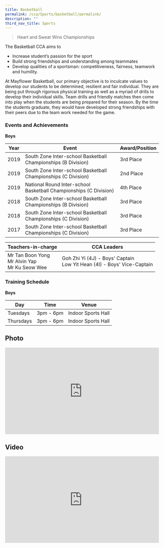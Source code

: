 ```yaml
---
title: Basketball
permalink: /cca/Sports/basketball/permalink/
description: ""
third_nav_title: Sports
---
```

> Heart and Sweat Wins Championships

  

The Basketball CCA aims to

*   Increase student’s passion for the sport
*   Build strong friendships and understanding among teammates
*   Develop qualities of a sportsman: competitiveness, fairness, teamwork and humility.

  

At Mayflower Basketball, our primary objective is to inculcate values to develop our students to be determined, resilient and fair individual. They are being put through rigorous physical training as well as a myriad of drills to develop their individual skills. Team drills and friendly matches then come into play when the students are being prepared for their season. By the time the students graduate, they would have developed strong friendships with their peers due to the team work needed for the game.

  

### Events and Achievements


**Boys**

| Year | Event | Award/Position |
| --- | --- | --- |
| 2019 | South Zone Inter-school Basketball Championships (B Division) | 3rd Place |
| 2019 | South Zone Inter-school Basketball Championships (C Division) | 2nd Place |
| 2019 | National Round Inter-school Basketball Championships (C Division) | 4th Place |
| 2018 | South Zone Inter-school Basketball Championships (B Division) | 3rd Place |
| 2018 | South Zone Inter-school Basketball Championships (C Division) | 3rd Place |
| 2017 | South Zone Inter-school Basketball Championships (C Division) | 3rd Place |

| Teachers-in-charge 	| CCA Leaders 	|
|---	|---	|
| Mr Tan Boon Yong<br>Mr Alvin Yap<br>Mr Ku Seow Wee 	| Goh Zhi Yi (4J) - Boys' Captain <br>Low Yit Hean (4I) - Boys' Vice-Captain 	|

### Training Schedule
**Boys**

| Day | Time | Venue |
| --- | --- | --- |
| Tuesdays | 3pm - 6pm | Indoor Sports Hall |
| Thursdays | 3pm - 6pm | Indoor Sports Hall |


Photo
-----
<div style="position:relative;width:100%;padding-bottom: 56.25%;height: 0; overflow: hidden;"><iframe style="position: absolute; top: 0; left: 0; width: 100%; height: 100%;" allowfullscreen="true" frameborder="0" src="https://docs.google.com/presentation/d/e/2PACX-1vRia3AyO2q93iBkVh5W4FvwQtYEYcimhMKtrkZvaKLgjxX_SMm6PstWhImHEgDqW-f96_LE0OdPqieO/embed?start=false&amp;loop=false&amp;delayms=3000"></iframe></div>

Video
-----
<div style="position:relative;width:100%;padding-bottom: 56.25%;height: 0; overflow: hidden;"><iframe style="position: absolute; top: 0; left: 0; width: 100%; height: 100%;" allowfullscreen="" allow="accelerometer; autoplay; clipboard-write; encrypted-media; gyroscope; picture-in-picture" frameborder="0" title="MFSS vs RI B Boys Basket Match" src="https://www.youtube.com/embed/bteb6rzxBRo"></iframe></div>